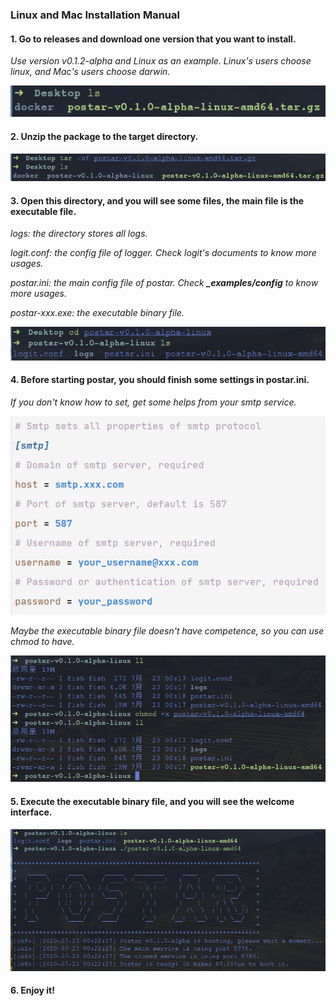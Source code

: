 ### Linux and Mac Installation Manual

#### 1. Go to releases and download one version that you want to install.

_Use version v0.1.2-alpha and Linux as an example._
_Linux's users choose linux, and Mac's users choose darwin._

![linux_mac_package.png](pictures/linux_mac_package.png)

#### 2. Unzip the package to the target directory.

![linux_mac_unzip.png](pictures/linux_mac_unzip.png)

#### 3. Open this directory, and you will see some files, the main file is the executable file.

_logs: the directory stores all logs._

_logit.conf: the config file of logger. Check logit's documents to know more usages._

_postar.ini: the main config file of postar. Check **_examples/config** to know more usages._

_postar-xxx.exe: the executable binary file._

![linux_mac_files.png](pictures/linux_mac_files.png)

#### 4. Before starting postar, you should finish some settings in postar.ini.

_If you don't know how to set, get some helps from your smtp service._

![prepare_settings.png](pictures/prepare_settings.png)

_Maybe the executable binary file doesn't have competence, so you can use chmod to have._

![linux_mac_chmod.png](pictures/linux_mac_chmod.png)

#### 5. Execute the executable binary file, and you will see the welcome interface.

![linux_mac_run.png](pictures/linux_mac_run.png)

#### 6. Enjoy it!
